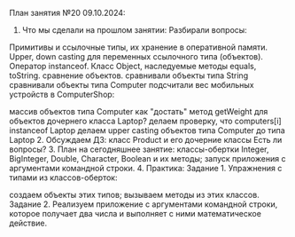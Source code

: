 План занятия №20 09.10.2024:
1. Что мы сделали на прошлом занятии:
   Разбирали вопросы:

Примитивы и ссылочные типы, их хранение в оперативной памяти.
Upper, down casting для переменных ссылочного типа (объектов).
Оператор instanceof.
Класс Object, наследуемые методы equals, toString.
сравнение объектов.
сравнивали объекты типа String
сравнивали объекты типа Computer
подсчитали вес мобильных устройств в ComputerShop:

массив объектов типа Computer
как "достать" метод getWeight для объектов дочернего класса Laptop?
делаем проверку, что computers[i] instanceof Laptop
делаем upper casting объектов типа Computer до типа Laptop
2. Обсуждаем ДЗ:
   класс Product и его дочерние классы
   Есть ли вопросы?
3. План на сегодняшнее занятие:
   классы-обертки Integer, BigInteger, Double, Character, Boolean и их методы;
   запуск приложения с аргументами командной строки.
4. Практика:
   Задание 1. Упражнения с типами из классов-оберток:

создаем объекты этих типов;
вызываем методы из этих классов.
Задание 2. Реализуем приложение с аргументами командной строки, которое получает два числа и выполняет с ними математическое действие.